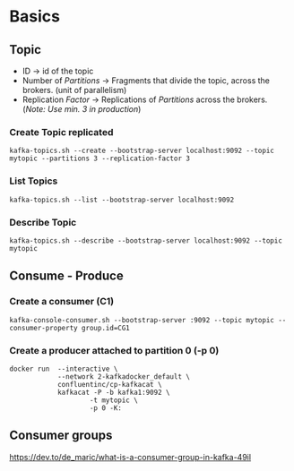 # Basics

## Topic

- ID -> id of the topic
- Number of *Partitions* -> Fragments that divide the topic, across the brokers. (unit of parallelism)
- Replication *Factor* -> Replications of *Partitions* across the brokers. (*Note: Use min. 3 in production*)

### Create Topic replicated

```
kafka-topics.sh --create --bootstrap-server localhost:9092 --topic mytopic --partitions 3 --replication-factor 3
```

### List Topics

```
kafka-topics.sh --list --bootstrap-server localhost:9092
```

### Describe Topic

```
kafka-topics.sh --describe --bootstrap-server localhost:9092 --topic mytopic
```

## Consume - Produce


### Create a consumer (C1)

```
kafka-console-consumer.sh --bootstrap-server :9092 --topic mytopic --consumer-property group.id=CG1
```

### Create a producer attached to partition 0 (**-p 0**)

```
docker run  --interactive \
            --network 2-kafkadocker_default \
            confluentinc/cp-kafkacat \
            kafkacat -P -b kafka1:9092 \ 
                    -t mytopic \
                    -p 0 -K:
```

## Consumer groups

https://dev.to/de_maric/what-is-a-consumer-group-in-kafka-49il